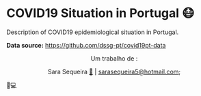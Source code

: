 # COVID19 Situation in Portugal 😷

Description of COVID19 epidemiological situation in Portugal.

<strong>Data source:</strong> https://github.com/dssg-pt/covid19pt-data

<center> 
Um trabalho de :

Sara Sequeira [📩](https://www.linkedin.com/in/sara-sequeira-1b5085152/) |  sarasequeira5@hotmail.com; <br>

</center>

👩💻
